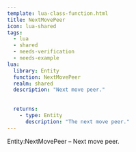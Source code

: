 ```yaml
---
template: lua-class-function.html
title: NextMovePeer
icon: lua-shared
tags:
  - lua
  - shared
  - needs-verification
  - needs-example
lua:
  library: Entity
  function: NextMovePeer
  realm: shared
  description: "Next move peer."
  
  
  returns:
    - type: Entity
      description: "The next move peer."
---
```


<div class="lua__search__keywords">
Entity:NextMovePeer &#x2013; Next move peer.
</div>
